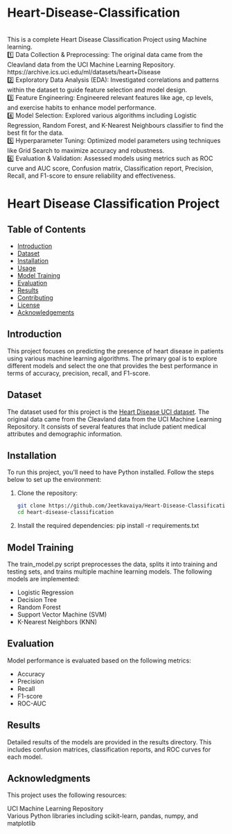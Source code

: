# Heart-Disease-Classification
<br/>
This is a complete Heart Disease Classification Project using Machine learning.
<br/>
1️⃣ Data Collection & Preprocessing: The original data came from the Cleavland data from the UCI Machine Learning Repository. 
https://archive.ics.uci.edu/ml/datasets/heart+Disease
<br/>
2️⃣ Exploratory Data Analysis (EDA): Investigated correlations and patterns within the dataset to guide feature selection and model design.
<br/>
3️⃣ Feature Engineering: Engineered relevant features like age, cp levels, and exercise habits to enhance model performance.
<br/>
4️⃣ Model Selection: Explored various algorithms including Logistic Regression, Random Forest, and K-Nearest Neighbours classifier to find the best fit for the data.
<br/>
5️⃣ Hyperparameter Tuning: Optimized model parameters using techniques like Grid Search to maximize accuracy and robustness.
<br/>
6️⃣ Evaluation & Validation: Assessed models using metrics such as ROC curve and AUC score, Confusion matrix, Classification report, Precision, Recall, and F1-score to ensure reliability and effectiveness.


# Heart Disease Classification Project

## Table of Contents
- [Introduction](#introduction)
- [Dataset](#dataset)
- [Installation](#installation)
- [Usage](#usage)
- [Model Training](#model-training)
- [Evaluation](#evaluation)
- [Results](#results)
- [Contributing](#contributing)
- [License](#license)
- [Acknowledgements](#acknowledgements)

## Introduction
This project focuses on predicting the presence of heart disease in patients using various machine learning algorithms. The primary goal is to explore different models and select the one that provides the best performance in terms of accuracy, precision, recall, and F1-score.

## Dataset
The dataset used for this project is the [Heart Disease UCI dataset](https://archive.ics.uci.edu/ml/datasets/heart+Disease). The original data came from the Cleavland data from the UCI Machine Learning Repository. It consists of several features that include patient medical attributes and demographic information.

## Installation
To run this project, you'll need to have Python installed. Follow the steps below to set up the environment:

1. Clone the repository:
   ```sh
   git clone https://github.com/Jeetkavaiya/Heart-Disease-Classification.git
   cd heart-disease-classification

2. Install the required dependencies:
   pip install -r requirements.txt

## Model Training
The train_model.py script preprocesses the data, splits it into training and testing sets, and trains multiple machine learning models. The following models are implemented:

- Logistic Regression
- Decision Tree
- Random Forest
- Support Vector Machine (SVM)
- K-Nearest Neighbors (KNN)

## Evaluation
Model performance is evaluated based on the following metrics:

- Accuracy
- Precision
- Recall
- F1-score
- ROC-AUC

## Results
Detailed results of the models are provided in the results directory. This includes confusion matrices, classification reports, and ROC curves for each model.

## Acknowledgments
This project uses the following resources:

UCI Machine Learning Repository
<br/>
Various Python libraries including scikit-learn, pandas, numpy, and matplotlib
